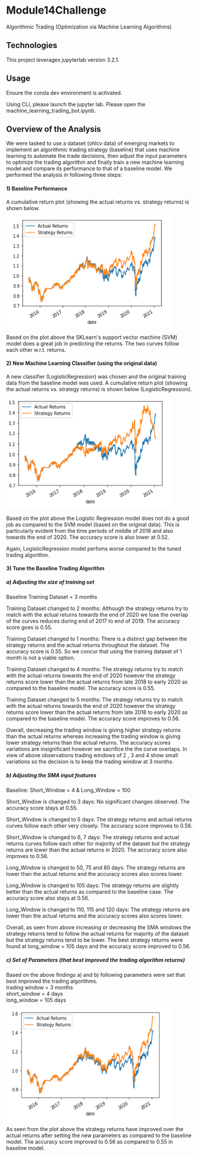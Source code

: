 # Module14Challenge
Algorithmic Trading (Optimization via Machine Learning Algorithms)

## Technologies

This project leverages jupyterlab version 3.2.1.

## Usage

Ensure the conda dev environment is activated.

Using CLI, please launch the jupyter lab. Please open the machine_learning_trading_bot.ipynb. 

## Overview of the Analysis

We were tasked to use a dataset (ohlcv data) of emerging markets to implement an algorithmic trading strategy (baseline) that uses machine learning to automate the trade decisions, then adjust the input parameters to optimize the trading algorithm and finally train a new machine learning model and compare its performance to that of a baseline model. We performed the analysis in following three steps:   

#### 1) Baseline Performance

A cumulative return plot (showing the actual returns vs. strategy returns) is shown below.

<img src="Images/base.PNG" width="450" height="300">

Based on the plot above the SKLearn's support vector machine (SVM) model does a great job in predicting the returns. The two curves follow each other w.r.t. returns.

#### 2) New Machine Learning Classifier (using the original data)

A new classifier (LogisticRegression) was chosen and the original training data from the baseline model was used.
A cumulative return plot (showing the actual returns vs. strategy returns) is shown below (LogisticRegression).

<img src="Images/new.PNG" width="450" height="300">

Based on the plot above the Logistic Regression model does not do a good job as compared to the SVM model (based on the original data). This is particularly evident from the time periods of middle of 2018 and also towards the end of 2020. The accuracy score is also lower at 0.52.

Again, LogisticRegression model perfoms worse compared to the tuned trading algorithm.

#### 3) Tune the Baseline Trading Algorithm

##### a) Adjusting the size of training set
Baseline Training Dataset = 3 months

Training Dataset changed to 2 months: Although the strategy returns try to match with the actual returns towards the end of 2020 we lose the overlap of the curves reduces during end of 2017 to end of 2019. The accuracy score goes is 0.55.

Training Dataset changed to 1 months: There is a distinct gap between the strategy returns and the actual returns throughout the dataset. The accuracy score is 0.55. So we concur that using the training dataset of 1 month is not a viable option.

Training Dataset changed to 4 months: The strategy returns try to match with the actual returns towards the end of 2020 however the strategy returns score lower than the actual returns from late 2018 to early 2020 as compared to the baseline model. The accuracy score is 0.55.

Training Dataset changed to 5 months: The strategy returns try to match with the actual returns towards the end of 2020 however the strategy returns score lower than the actual returns from late 2018 to early 2020 as compared to the baseline model. The accuracy score improves to 0.56.

Overall, decreasing the trading window is giving higher strategy returns than the actual returns whereas increasing the trading window is giving lower strategy returns than the actual returns. The accuracy scores variations are insignificant however we sacrifice the the curve overlaps. In view of above observations trading windows of 2 , 3 and 4 show small variations so the decision is to keep the trading window at 3 months.

##### b) Adjusting the SMA input features
Baseline: Short_Window = 4 & Long_Window = 100

Short_Window is changed to 3 days: No significant changes observed. The accuracy score stays at 0.55.

Short_Window is changed to 5 days: The strategy returns and actual returns curves follow each other very closely. The accuracy score improves to 0.56.

Short_Window is changed to 6, 7 days: The strategy returns and actual returns curves follow each other for majority of the dataset but the strategy returns are lower than the actual returns in 2020. The accuracy score also improves to 0.56.

Long_Window is changed to 50, 75 and 80 days: The strategy returns are lower than the actual returns and the accuracy scores also scores lower.

Long_Window is changed to 105 days: The strategy returns are slightly better than the actual returns as compared to the baseline case. The accuracy score also stays at 0.56.

Long_Window is changed to 110, 115 and 120 days: The strategy returns are lower than the actual returns and the accuracy scores also scores lower.

Overall, as seen from above increasing or decreasing the SMA windows the strategy returns tend to follow the actual returns for majority of the dataset but the strategy returns tend to be lower. The best strategy returns were found at long_window = 105 days and the accuracy score improved to 0.56.

##### c) Set of Parameters (that best improved the trading algorithm returns)
Based on the above findings a) and b) following parameters were set that best improved the trading algorithms.  
trading window = 3 months   
short_window = 4 days   
long_window = 105 days   

<img src="Images/base_tuned.PNG" width="450" height="300">

As seen from the plot above the strategy returns have improved over the actual returns after setting the new parameters as compared to the baseline model. The accuracy score improved to 0.56 as compared to 0.55 in baseline model.


